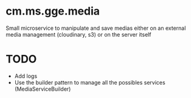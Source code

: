 # cm.ms.gge.media
Small microservice to manipulate and save medias either on an external media management (cloudinary, s3) or on the server itself

# TODO
 - Add logs
 - Use the builder pattern to manage all the possibles services (MediaServiceBuilder)
